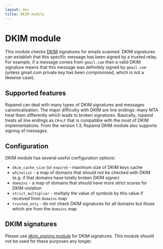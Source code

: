 ```yaml
---
layout: doc
title: DKIM module
---
```

# DKIM module

This module checks [DKIM](http://www.dkim.org/) signatures for emails scanned.
DKIM signatures can establish that this specific message has been signed by a trusted
relay. For example, if a message comes from `gmail.com` then a valid DKIM signature
means that this message was definitely signed by `gmail.com` (unless gmail.com private
key has been compromised, which is not a likewise case).

## Supported features

Rspamd can deal with many types of DKIM signatures and messages canonicalisation.
The major difficulty with DKIM are line endings: many MTA treat them differently which
leads to broken signatures. Basically, rspamd treats all line endings as `CR+LF` that
is compatible with the most of DKIM implementations. From the version 1.3, Rspamd DKIM module also supports signing of messages.

## Configuration

DKIM module has several useful configuration options:

- `dkim_cache_size` (or `expire`) - maximum size of DKIM keys cache
- `whitelist` - a map of domains that should not be checked with DKIM (e.g. if that domains have totally broken DKIM signer)
- `domains` - a map of domains that should have more strict scores for DKIM violation
- `strict_multiplier` - multiply the value of symbols by this value if received from `domains` map
- `trusted_only` - do not check DKIM signatures for all domains but those which are from the `domains` map

## DKIM signatures

Please use [dkim_signing module](./dkim_signing.html) for DKIM signatures. This module should not be used for these purposes any longer.
